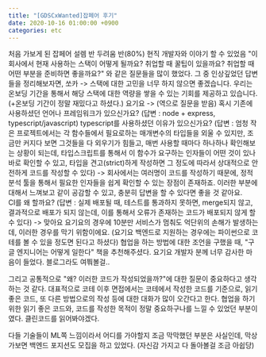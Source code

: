 ```yaml
---
title: "[GDSCxWanted]잡페어 후기"
date: 2020-10-16 01:00:00 +0900
categories: etc
---
```


처음 가보게 된 잡페어
설렘 반 두려움 반(80%)
현직 개발자와 이야기 할 수 있었음
"이 회사에서 현재 사용하는 스택이 어떻게 될까요? 취업할 때 꿀팁이 있을까요? 취업할 때 어떤 부분을 준비하면 좋을까요?" 와 같은 질문들을 많이 했었다.
그 중 인상깊었던 답변들을 정리해보자면,
쏘카 -> 스택에 대한 고민을 너무 하지 않으면 좋겠습니다. 우리는 온보딩 기간을 통해서 해당 스택에 대한 역량을 쌓을 수 있는 기회를 제공하고 있습니다. (+온보딩 기간이 정말 재밌다고 하셨다.)
요기요 -> (역으로 질문을 받음) 혹시 기존에 사용하셨던 언어나 프레임워크가 있으신가요? (답변 : node + express, typescript/javascript) typescript를 사용하셨던 이유가 있으신가요? (답변 : 엄청 작은 프로젝트에서는 각 함수들에서 필요로하는 매개변수의 타입들을 외울 수 있지만, 조금만 커지다 보면 그것들을 다 외우기가 힘들고, 매번 사용할 때마다 하나하나 확인해보는 상황이 되는데, 타입스크립트를 통해서 이 함수가 요구하는 인자들이 어떤 것이 있나 바로 확인할 수 있고, 타입을 견고(strict)하게 작성하면 그 정도에 따라서 상대적으로 안전하게 코드를 작성할 수 있다) -> 회사에서는 여러명이 코드를 작성하기 때문에, 정적분석 툴을 통해서 필요한 인자들을 쉽게 확인할 수 있는 장점이 존재하죠. 이러한 부분에 대해서 느껴보고 같이 공감할 수 있고, 충분히 답변을 할 수 있다면 좋을 것 같아요.  
CI를 왜 할까요? (답변 : 실제 배포될 때, 테스트를 통과하지 못하면, merge되지 않고, 결과적으로 배포가 되지 않는데, 이를 통해서 오류가 존재하는 코드가 배포되지 않게 할 수 있다)
-> 맞아요 요기요의 경우에 10분만 서비스가 멈춰도 억단위의 손해가 발생하는데, 이러한 경우를 막기 위함이에요.
(요기요 백엔드로 지원하는 경우에는 파이썬으로 코테를 볼 수 있을 정도면 된다고 하셨다)
협업을 하는 방법에 대한 조언을 구했을 때, "구글 엔지니어는 어떻게 일한다" 책을 추천해주셨다.
요기요 개발자 분께 너무 감사한 마음이 들었다. 블로그라도 여쭤볼걸..

그리고 공통적으로 "왜? 이러한 코드가 작성되었을까?"에 대한 질문이 중요하다고 생각하는 것 같다. 대표적으로 코테 이후 면접에서는 코테에서 작성한 코드를 기준으로, 읽기 좋은 코드, 또 다른 방법으로의 작성 등에 대한 대화가 많이 오간다고 한다.
협업을 하기 위한 읽기 좋은 코드와, 코드를 작성한 목적이 정말 중요하구나를 느낄 수 있었던 부분이였다.
클린코드를 읽어봐야겠다.

다들 기술들이 ML쪽 느낌이라서 어디를 가야할지 조금 막막했던 부분은 사실인데, 막상 가보면 백엔드 포지션도 모집을 하고 있었다. (자신감 가지고 다 돌아볼걸 조금 아쉽당)